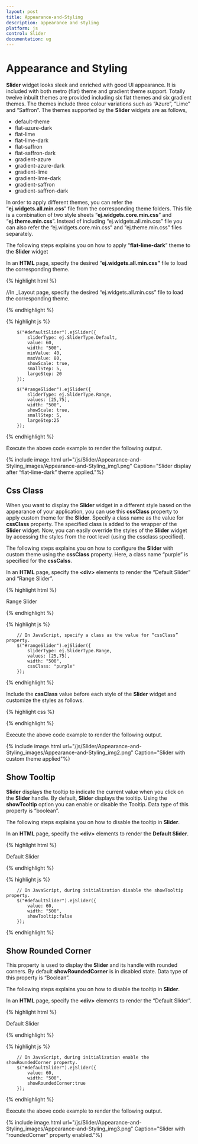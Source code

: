 ```yaml
---
layout: post
title: Appearance-and-Styling
description: appearance and styling	
platform: js
control: Slider
documentation: ug
---
```


# Appearance and Styling	

**Slider** widget looks sleek and enriched with good UI appearance. It is included with both metro (flat) theme and gradient theme support. Totally twelve inbuilt themes are provided including six flat themes and six gradient themes. The themes include three colour variations such as “Azure”, “Lime” and “Saffron”. The themes supported by the **Slider** widgets are as follows,

* default-theme
* flat-azure-dark
* flat-lime
* flat-lime-dark
* flat-saffron
* flat-saffron-dark
* gradient-azure
* gradient-azure-dark
* gradient-lime
* gradient-lime-dark
* gradient-saffron
* gradient-saffron-dark



In order to apply different themes, you can refer the “**ej.widgets.all.min.css**” file from the corresponding theme folders. This file is a combination of two style sheets “**ej.widgets.core.min.css**” and “**ej.theme.min.css**”. Instead of including “ej.widgets.all.min.css” file you can also refer the “ej.widgets.core.min.css” and “ej.theme.min.css” files separately. 

The following steps explains you on how to apply “**flat-lime-dark**” theme to the **Slider** widget

In an **HTML** page, specify the desired “**ej.widgets.all.min.css”** file to load the corresponding theme.



{% highlight html %}


   //In _Layout page, specify the desired “ej.widgets.all.min.css” file to load the corresponding theme.
<head>
    <title>Slider</title>
    <!--Flat-Lime theme-->
    <link href="http://cdn.syncfusion.com/13.1.0.21/js/web/flat-lime-dark/ej.web.all.min.css"rel="stylesheet"/>
    <!--scripts-->
    <script src="http://cdn.syncfusion.com/js/assets/external/jquery-1.10.2.min.js"></script>
    <script src="http://cdn.syncfusion.com/js/assets/external/jquery.globalize.min.js"> </script>
    <script src="http://cdn.syncfusion.com/js/assets/external/jquery.easing.1.3.min.js"> </script>
    <script src="http://cdn.syncfusion.com/13.1.0.21/js/web/ej.web.all.min.js"></script>
</head>

{% endhighlight %}





{% highlight js %}


        $("#defaultSlider").ejSlider({
            sliderType: ej.SliderType.Default,
            value: 60,
            width: "500",
            minValue: 40,
            maxValue: 80,
            showScale: true,
            smallStep: 5,
            largeStep: 20
        });

        $("#rangeSlider").ejSlider({
            sliderType: ej.SliderType.Range,
            values: [25,75],
            width: "500",
            showScale: true,
            smallStep: 5,
            largeStep:25
        });


{% endhighlight %}


Execute the above code example to render the following output.

{% include image.html url="/js/Slider/Appearance-and-Styling_images/Appearance-and-Styling_img1.png" Caption="Slider display after “flat-lime-dark” theme applied."%}

## Css Class

When you want to display the **Slider** widget in a different style based on the appearance of your application, you can use this **cssClass** property to apply custom theme for the **Slider**. Specify a class name as the value for **cssClass** property. The specified class is added to the wrapper of the **Slider** widget. Now, you can easily override the styles of the **Slider** widget by accessing the styles from the root level (using the cssclass specified).

The following steps explains you on how to configure the **Slider** with custom theme using the **cssClass** property. Here, a class name “purple” is specified for the **cssCalss**.

In an **HTML** page, specify the **&lt;div&gt;** elements to render the “Default Slider” and “Range Slider”.



{% highlight html %}


   <div class="txt">Range Slider</div>
   <div id="rangeSlider"></div>


{% endhighlight %}

{% highlight js %}


        // In JavaScript, specify a class as the value for “cssClass” property.
        $("#rangeSlider").ejSlider({
            sliderType: ej.SliderType.Range,
            values: [25,75],
            width: "500",
            cssClass: "purple"
        });

{% endhighlight %}

Include the **cssClass** value before each style of the **Slider** widget and customize the styles as follows.


{% highlight css %}

<style>
    .purple.e-slider.e-widget {
      background-color: burlywood;
      border-color: #bbbcbb;
    }
    .purple.e-tooltip {
      background: none repeat scroll 0 0 violet;
      /* Old browsers */
    
      border-color: #1b95cf;
      color: white;
    }
    .purple.e-slider .e-handle.e-select {
      background-color: purple;
      border-color: purple;
    }
    .purple.e-slider .e-handle.e-hover {
      background-color: purple;
      border-color: purple;
    }
    .purple.e-slider .e-handle.e-focus {
      box-shadow: 0 0 2px rgba(0, 0, 0, 0.2);
    }
    .purple.e-slider .e-range {
      background: none repeat scroll 0 0 violet;
      /* Old browsers */
    
    }
    .purple.e-scale .e-tick {
      background-image: url(images/dot.png);
    }
</style>

{% endhighlight %}


Execute the above code example to render the following output.

{% include image.html url="/js/Slider/Appearance-and-Styling_images/Appearance-and-Styling_img2.png" Caption="Slider with custom theme applied"%}

## Show Tooltip

**Slider** displays the tooltip to indicate the current value when you click on the **Slider** handle. By default, **Slider** displays the tooltip. Using the **showTooltip** option you can enable or disable the Tooltip. Data type of this property is “boolean”.

The following steps explains you on how to disable the tooltip in **Slider**.

In an **HTML** page, specify the **&lt;div&gt;** elements to render the **Default Slider**.

{% highlight html %}

   <div class="txt">Default Slider</div>
   <div id="defaultSlider"></div>

{% endhighlight %}

{% highlight js %}


        // In JavaScript, during initialization disable the showTooltip property.
        $("#defaultSlider").ejSlider({
            value: 60,
            width: "500",
            showTooltip:false
        });

{% endhighlight %}

## Show Rounded Corner

This property is used to display the **Slider** and its handle with rounded corners. By default **showRoundedCorner** is in disabled state. Data type of this property is “Boolean”.

The following steps explains you on how to disable the tooltip in **Slider**.

In an **HTML** page, specify the **&lt;div&gt;** elements to render the “Default Slider”.


{% highlight html %}

   <div class="txt">Default Slider</div>
   <div id="defaultSlider"></div>

{% endhighlight %}

{% highlight js %}


        // In JavaScript, during initialization enable the showRoundedCorner property.
        $("#defaultSlider").ejSlider({
            value: 60,
            width: "500",
            showRoundedCorner:true
        });

{% endhighlight %}

Execute the above code example to render the following output.


{% include image.html url="/js/Slider/Appearance-and-Styling_images/Appearance-and-Styling_img3.png" Caption="Slider with “roundedCorner” property enabled."%}

